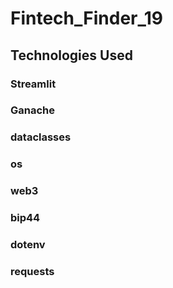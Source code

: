 # Fintech_Finder_19
## Technologies Used
### Streamlit
### Ganache
### dataclasses
### os
### web3
### bip44
### dotenv
### requests


